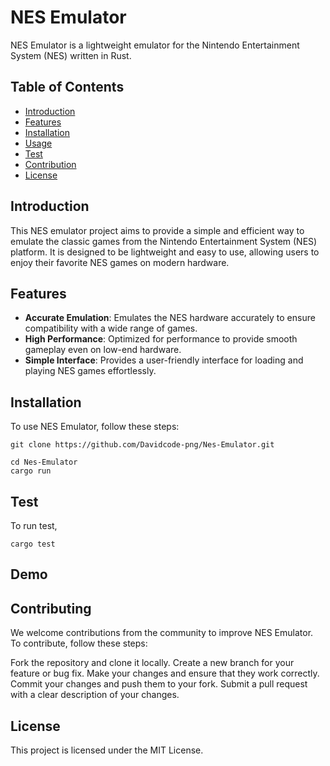 # NES Emulator

NES Emulator is a lightweight emulator for the Nintendo Entertainment System (NES) written in Rust.

## Table of Contents

- [Introduction](#introduction)
- [Features](#features)
- [Installation](#installation)
- [Usage](#usage)
- [Test](#test)
- [Contribution](#contribution)
- [License](#license)

## Introduction

This NES emulator project aims to provide a simple and efficient way to emulate the classic games from the Nintendo Entertainment System (NES) platform. It is designed to be lightweight and easy to use, allowing users to enjoy their favorite NES games on modern hardware.

## Features

- **Accurate Emulation**: Emulates the NES hardware accurately to ensure compatibility with a wide range of games.
- **High Performance**: Optimized for performance to provide smooth gameplay even on low-end hardware.
- **Simple Interface**: Provides a user-friendly interface for loading and playing NES games effortlessly.


## Installation

To use NES Emulator, follow these steps:

```
git clone https://github.com/Davidcode-png/Nes-Emulator.git

cd Nes-Emulator
cargo run
```

## Test

To run test,
```
cargo test
```

## Demo
<!-- ![](media/GameDemo.mp4) -->

## Contributing
We welcome contributions from the community to improve NES Emulator. To contribute, follow these steps:

Fork the repository and clone it locally.
Create a new branch for your feature or bug fix.
Make your changes and ensure that they work correctly.
Commit your changes and push them to your fork.
Submit a pull request with a clear description of your changes.

## License
This project is licensed under the MIT License.

